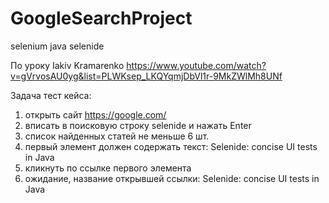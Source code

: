 # GoogleSearchProject
selenium java selenide

По уроку Iakiv Kramarenko https://www.youtube.com/watch?v=gVrvosAU0yg&list=PLWKsep_LKQYqmjDbVl1r-9MkZWlMh8UNf

Задача тест кейса:
1) открыть сайт https://google.com/
2) вписать в поисковую строку selenide и нажать Enter
3) список найденных статей не меньше 6 шт.
4) первый элемент должен содержать текст: Selenide: concise UI tests in Java
5) кликнуть по ссылке первого элемента
6) ожидание, название открывшей ссылки: Selenide: concise UI tests in Java

